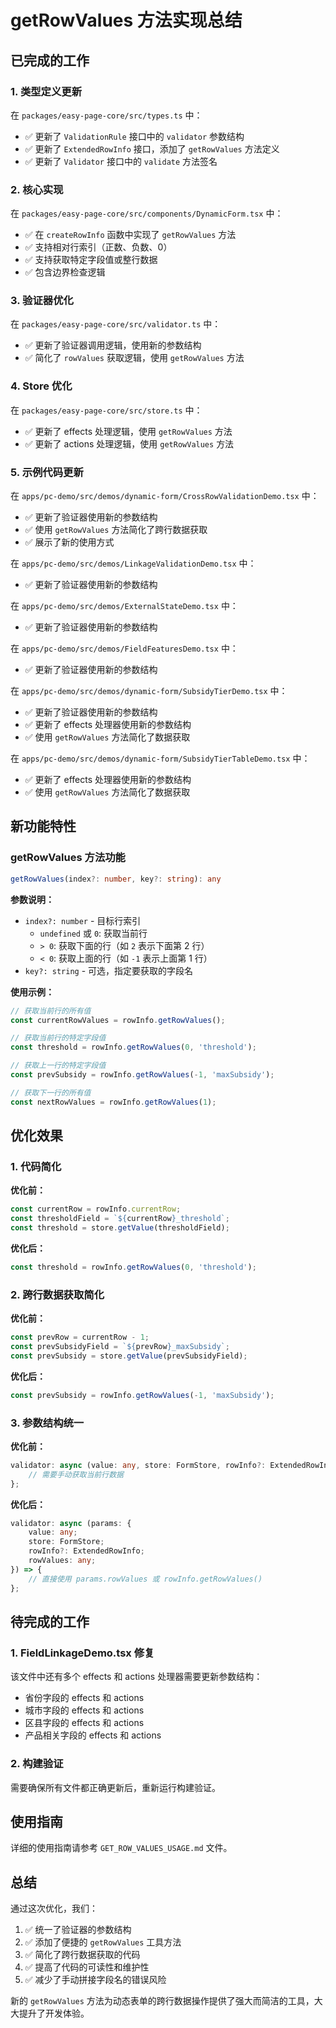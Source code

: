# getRowValues 方法实现总结

## 已完成的工作

### 1. 类型定义更新

在 `packages/easy-page-core/src/types.ts` 中：

- ✅ 更新了 `ValidationRule` 接口中的 `validator` 参数结构
- ✅ 更新了 `ExtendedRowInfo` 接口，添加了 `getRowValues` 方法定义
- ✅ 更新了 `Validator` 接口中的 `validate` 方法签名

### 2. 核心实现

在 `packages/easy-page-core/src/components/DynamicForm.tsx` 中：

- ✅ 在 `createRowInfo` 函数中实现了 `getRowValues` 方法
- ✅ 支持相对行索引（正数、负数、0）
- ✅ 支持获取特定字段值或整行数据
- ✅ 包含边界检查逻辑

### 3. 验证器优化

在 `packages/easy-page-core/src/validator.ts` 中：

- ✅ 更新了验证器调用逻辑，使用新的参数结构
- ✅ 简化了 `rowValues` 获取逻辑，使用 `getRowValues` 方法

### 4. Store 优化

在 `packages/easy-page-core/src/store.ts` 中：

- ✅ 更新了 effects 处理逻辑，使用 `getRowValues` 方法
- ✅ 更新了 actions 处理逻辑，使用 `getRowValues` 方法

### 5. 示例代码更新

在 `apps/pc-demo/src/demos/dynamic-form/CrossRowValidationDemo.tsx` 中：

- ✅ 更新了验证器使用新的参数结构
- ✅ 使用 `getRowValues` 方法简化了跨行数据获取
- ✅ 展示了新的使用方式

在 `apps/pc-demo/src/demos/LinkageValidationDemo.tsx` 中：

- ✅ 更新了验证器使用新的参数结构

在 `apps/pc-demo/src/demos/ExternalStateDemo.tsx` 中：

- ✅ 更新了验证器使用新的参数结构

在 `apps/pc-demo/src/demos/FieldFeaturesDemo.tsx` 中：

- ✅ 更新了验证器使用新的参数结构

在 `apps/pc-demo/src/demos/dynamic-form/SubsidyTierDemo.tsx` 中：

- ✅ 更新了验证器使用新的参数结构
- ✅ 更新了 effects 处理器使用新的参数结构
- ✅ 使用 `getRowValues` 方法简化了数据获取

在 `apps/pc-demo/src/demos/dynamic-form/SubsidyTierTableDemo.tsx` 中：

- ✅ 更新了 effects 处理器使用新的参数结构
- ✅ 使用 `getRowValues` 方法简化了数据获取

## 新功能特性

### getRowValues 方法功能

```typescript
getRowValues(index?: number, key?: string): any
```

**参数说明：**

- `index?: number` - 目标行索引
  - `undefined` 或 `0`: 获取当前行
  - `> 0`: 获取下面的行（如 `2` 表示下面第 2 行）
  - `< 0`: 获取上面的行（如 `-1` 表示上面第 1 行）
- `key?: string` - 可选，指定要获取的字段名

**使用示例：**

```typescript
// 获取当前行的所有值
const currentRowValues = rowInfo.getRowValues();

// 获取当前行的特定字段值
const threshold = rowInfo.getRowValues(0, 'threshold');

// 获取上一行的特定字段值
const prevSubsidy = rowInfo.getRowValues(-1, 'maxSubsidy');

// 获取下一行的所有值
const nextRowValues = rowInfo.getRowValues(1);
```

## 优化效果

### 1. 代码简化

**优化前：**

```typescript
const currentRow = rowInfo.currentRow;
const thresholdField = `${currentRow}_threshold`;
const threshold = store.getValue(thresholdField);
```

**优化后：**

```typescript
const threshold = rowInfo.getRowValues(0, 'threshold');
```

### 2. 跨行数据获取简化

**优化前：**

```typescript
const prevRow = currentRow - 1;
const prevSubsidyField = `${prevRow}_maxSubsidy`;
const prevSubsidy = store.getValue(prevSubsidyField);
```

**优化后：**

```typescript
const prevSubsidy = rowInfo.getRowValues(-1, 'maxSubsidy');
```

### 3. 参数结构统一

**优化前：**

```typescript
validator: async (value: any, store: FormStore, rowInfo?: ExtendedRowInfo) => {
	// 需要手动获取当前行数据
};
```

**优化后：**

```typescript
validator: async (params: {
	value: any;
	store: FormStore;
	rowInfo?: ExtendedRowInfo;
	rowValues: any;
}) => {
	// 直接使用 params.rowValues 或 rowInfo.getRowValues()
};
```

## 待完成的工作

### 1. FieldLinkageDemo.tsx 修复

该文件中还有多个 effects 和 actions 处理器需要更新参数结构：

- 省份字段的 effects 和 actions
- 城市字段的 effects 和 actions
- 区县字段的 effects 和 actions
- 产品相关字段的 effects 和 actions

### 2. 构建验证

需要确保所有文件都正确更新后，重新运行构建验证。

## 使用指南

详细的使用指南请参考 `GET_ROW_VALUES_USAGE.md` 文件。

## 总结

通过这次优化，我们：

1. ✅ 统一了验证器的参数结构
2. ✅ 添加了便捷的 `getRowValues` 工具方法
3. ✅ 简化了跨行数据获取的代码
4. ✅ 提高了代码的可读性和维护性
5. ✅ 减少了手动拼接字段名的错误风险

新的 `getRowValues` 方法为动态表单的跨行数据操作提供了强大而简洁的工具，大大提升了开发体验。

